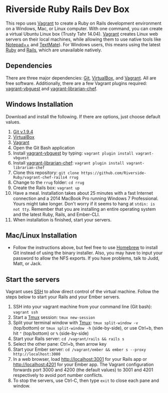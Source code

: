 # Riverside Ruby Rails Dev Box
This repo uses [Vagrant][vag] to create a Ruby on Rails development environment on a Windows, Mac, or Linux computer. With one command, you can create a virtual Ubuntu Linux box (Trusty Tahr 14.04). [Vagrant][vag] creates Linux web servers on their local machines, while allowing them to use native tools like [Notepad++][npp] and [TextMate][tm]). For Windows users, this means using the latest [Ruby][rb] and [Rails][ror], which are unavailable natively.

## Dependencies
There are three major dependencies: [Git][git], [VirtualBox][vb], and [Vagrant][vag]. All are free software. Additionally, there are a few Vagrant plugins required: [vagrant-vbguest][vbg] and [vagrant-librarian-chef][vlc].

## Windows Installation
Download and install the following. If there are options, just choose default values.

1. [Git v.1.9.4][wingit]
2. [VirtualBox][winvb]
3. [Vagrant][winvag]
4. Open the Git Bash application
5. Install [vagrant-vbguest][vbg] by typing: `vagrant plugin install vagrant-vbguest`
6. Install [vagrant-librarian-chef][vlc]: `vagrant plugin install vagrant-librarian-chef`
5. Clone this repository: `git clone https://github.com/Riverside-Ruby/vagrant-chef-rails4 rrug`
6. Change to the `rrug` folder: `cd rrug`
7. Create the Rails box: `vagrant up`
8. Have a meal. Installation takes about 25 minutes with a fast Internet connection and a 2014 MacBook Pro running Windows 7 Professional. Yours might take longer. Don't worry if it seems to hang at `stdin: is not tty`. Remember that you are installing an entire operating system and the latest Ruby, Rails, and Ember-CLI.
9. When installation is finished, start your servers.

## Mac/Linux Installation
- Follow the instructions above, but feel free to use [Homebrew][brew] to install Git instead of using the binary installer. Also, you may have to input your password to allow the NFS exports. If you have problems, talk to Judd, Matt, or Jack.

## Start the servers
Vagrant uses [SSH][ssh] to allow direct control of the virtual machine. Follow the steps below to start your Rails and your Ember servers.

1. SSH into your vagrant machine from your command line (Git bash): `vagrant ssh`
2. Start a [Tmux][tmux] session: `tmux new-session`
3. Split your terminal window with [Tmux][tmux]: `tmux split-window -v` (top/bottom) or `tmux split-window -h` (side-by-side), or use Ctrl+b, then hit `"` (top/bottom) or `%` (side-by-side)
4. Start your Rails server: `cd /vagrant/rails && rails s`
5. Select the other pane: Ctrl+b, then arrow key
6. Start your Ember server: `cd /vagrant/ember && ember s --proxy http://localhost:3000`
7. In a web browser, load <http://localhost:3001> for your Rails app or <http://localhost:4201> for your Ember app. The Vagrant configuration forwards port 3000 and 4200 (the default values) to 3001 and 4201 respectively to avoid port number conflicts.
8. To stop the servers, use Ctrl-C, then type `exit` to close each pane and window.

[brew]: http://brew.sh/
[git]: http://git-scm.com/
[npp]: http://notepad-plus-plus.org/
[rb]: https://www.ruby-lang.org/en/
[ror]: http://rubyonrails.org/
[ssh]: http://en.wikipedia.org/wiki/Secure_Shell
[tm]: http://macromates.com/
[tmux]: http://tmux.sourceforge.net/
[vag]: http://www.vagrantup.com/
[vb]: https://www.virtualbox.org/
[vbg]: https://github.com/dotless-de/vagrant-vbguest
[vlc]: https://github.com/jimmycuadra/vagrant-librarian-chef
[wingit]: http://git-scm.com/download/win
[winvag]: http://www.vagrantup.com/downloads.html
[winvb]: https://www.virtualbox.org/wiki/Downloads
